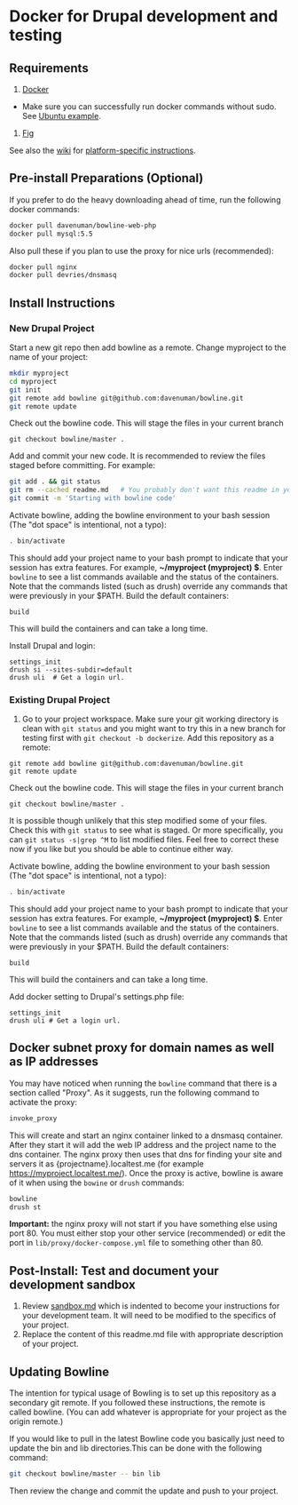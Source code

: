# Docker for Drupal development and testing

## Requirements
1. [Docker](https://www.docker.com/)
  - Make sure you can successfully run docker commands without sudo. See [Ubuntu example](https://docs.docker.com/installation/ubuntulinux/#giving-non-root-access).
1. [Fig](http://www.fig.sh/)

See also the [wiki](https://github.com/davenuman/bowline/wiki) for [platform-specific instructions](https://github.com/davenuman/bowline/wiki/Platform-specific-instructions).

## Pre-install Preparations (Optional)
If you prefer to do the heavy downloading ahead of time, run the following docker commands:
```bash
docker pull davenuman/bowline-web-php
docker pull mysql:5.5
```

Also pull these if you plan to use the proxy for nice urls (recommended):
```bash
docker pull nginx
docker pull devries/dnsmasq
```

## Install Instructions

### New Drupal Project
Start a new git repo then add bowline as a remote. Change myproject to the name of your project:
```bash
mkdir myproject
cd myproject
git init
git remote add bowline git@github.com:davenuman/bowline.git
git remote update
```

Check out the bowline code. This will stage the files in your current branch
```
git checkout bowline/master .
```

Add and commit your new code. It is recommended to review the files staged before committing. For example:
```bash
git add . && git status
git rm --cached readme.md	# You probably don't want this readme in your project.
git commit -m 'Starting with bowline code'
```

Activate bowline, adding the bowline environment to your bash session (The "dot space" is intentional, not a typo):
``` bash
. bin/activate
```
This should add your project name to your bash prompt to indicate that your session has extra features. For example, **~/myproject (myproject) $**.
Enter `bowline` to see a list commands available and the status of the containers. Note that the commands listed (such as drush) override any commands that were previously in your $PATH.
Build the default containers:
```
build
```
This will build the containers and can take a long time.

Install Drupal and login:
```
settings_init
drush si --sites-subdir=default
drush uli  # Get a login url.
```

### Existing Drupal Project
1. Go to your project workspace. Make sure your git working directory is clean with `git status` and you might want to try this in a new branch for testing first with `git checkout -b dockerize`.
Add this repository as a remote:
```
git remote add bowline git@github.com:davenuman/bowline.git
git remote update
```

Check out the bowline code. This will stage the files in your current branch
```
git checkout bowline/master .
```
It is possible though unlikely that this step modified some of your files. Check this with `git status` to see what is staged. Or more specifically, you can `git status -s|grep ^M` to list modified files. Feel free to correct these now if you like but you should be able to continue either way.

Activate bowline, adding the bowline environment to your bash session (The "dot space" is intentional, not a typo):
``` bash
. bin/activate
```
This should add your project name to your bash prompt to indicate that your session has extra features. For example, **~/myproject (myproject) $**.
Enter `bowline` to see a list commands available and the status of the containers. Note that the commands listed (such as drush) override any commands that were previously in your $PATH.
Build the default containers:
```
build
```
This will build the containers and can take a long time.

Add docker setting to Drupal's settings.php file:
```
settings_init
drush uli # Get a login url.
```

## Docker subnet proxy for domain names as well as IP addresses
You may have noticed when running the `bowline` command that there is a section called "Proxy". As it suggests, run the following command to activate the proxy:
``` bash
invoke_proxy
```
This will create and start an nginx container linked to a dnsmasq container. After they start it will add the web IP address and the project name to the dns container. The nginx proxy then uses that dns for finding your site and servers it as {projectname}.localtest.me (for example https://myproject.localtest.me/). Once the proxy is active, bowline is aware of it when using the `bowine` or `drush` commands:
``` bash
bowline
drush st
```

**Important:** the nginx proxy will not start if you have something else using port 80. You must either stop your other service (recommended) or edit the port in `lib/proxy/docker-compose.yml` file to something other than 80.

## Post-Install: Test and document your development sandbox
1. Review [sandbox.md](sandbox.md ) which is indented to become your instructions for your development team. It will need to be modified to the specifics of your project.
1. Replace the content of this readme.md file with appropriate description of your project.

## Updating Bowline
The intention for typical usage of Bowling is to set up this repository as a secondary git remote. If you followed these instructions, the remote is called bowline. (You can add whatever is appropriate for your project as the origin remote.)

If you would like to pull in the latest Bowline code you basically just need to update the bin and lib directories.This can be done with the following command:
```bash
git checkout bowline/master -- bin lib
```

Then review the change and commit the update and push to your project.
